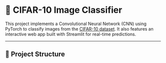 # 🧠 CIFAR-10 Image Classifier

This project implements a Convolutional Neural Network (CNN) using PyTorch to classify images from the [CIFAR-10 dataset](https://www.cs.toronto.edu/~kriz/cifar.html). It also features an interactive web app built with Streamlit for real-time predictions.

---

## 📂 Project Structure


